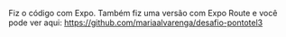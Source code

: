 Fiz o código com Expo. Também fiz uma versão com Expo Route e você pode ver aqui: https://github.com/mariaalvarenga/desafio-pontotel3
